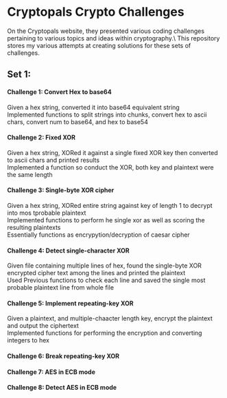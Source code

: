 # Cryptopals Crypto Challenges

On the Cryptopals website, they presented various coding challenges pertaining to various topics and ideas within cryptography.\ 
This repository stores my various attempts at creating solutions for these sets of challenges.

## Set 1:
#### Challenge 1: Convert Hex to base64
Given a hex string, converted it into base64 equivalent string\
Implemented functions to split strings into chunks, convert hex to ascii chars, convert num to base64, and hex to base54


#### Challenge 2: Fixed XOR
Given a hex string, XORed it against a single fixed XOR key then converted to ascii chars and printed results\
Implemented a function so conduct the XOR, both key and plaintext were the same length

#### Challenge 3: Single-byte XOR cipher 
Given a hex string, XORed entire string against key of length 1 to decrypt into mos tprobable plaintext\
Implemented functions to perform he single xor as well as scoring the resulting plaintexts\
Essentially functions as encrypytion/decryption of caesar cipher

#### Challenge 4: Detect single-character XOR
Given file containing multiple lines of hex, found the single-byte XOR encrypted cipher text among the lines and printed the plaintext\
Used Previous functions to check each line and saved the single most probable plaintext line from whole file

#### Challenge 5: Implement repeating-key XOR
Given a plaintext, and multiple-chaacter length key, encrypt the plaintext and output the ciphertext\
Implemented functions for performing the encryption and converting integers to hex

#### Challenge 6: Break repeating-key XOR


#### Challenge 7: AES in ECB mode


#### Challenge 8: Detect AES in ECB mode


